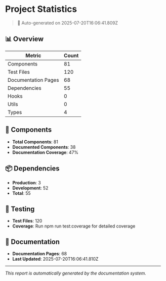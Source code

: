 # Project Statistics

> 🤖 Auto-generated on 2025-07-20T16:06:41.809Z

## 📊 Overview

| Metric              | Count |
| ------------------- | ----- |
| Components          | 81    |
| Test Files          | 120   |
| Documentation Pages | 68    |
| Dependencies        | 55    |
| Hooks               | 0     |
| Utils               | 0     |
| Types               | 4     |

## 🧩 Components

- **Total Components**: 81
- **Documented Components**: 38
- **Documentation Coverage**: 47%

## 📦 Dependencies

- **Production**: 3
- **Development**: 52
- **Total**: 55

## 🧪 Testing

- **Test Files**: 120
- **Coverage**: Run npm run test:coverage for detailed coverage

## 📝 Documentation

- **Documentation Pages**: 68
- **Last Updated**: 2025-07-20T16:06:41.810Z

---

_This report is automatically generated by the documentation system._
